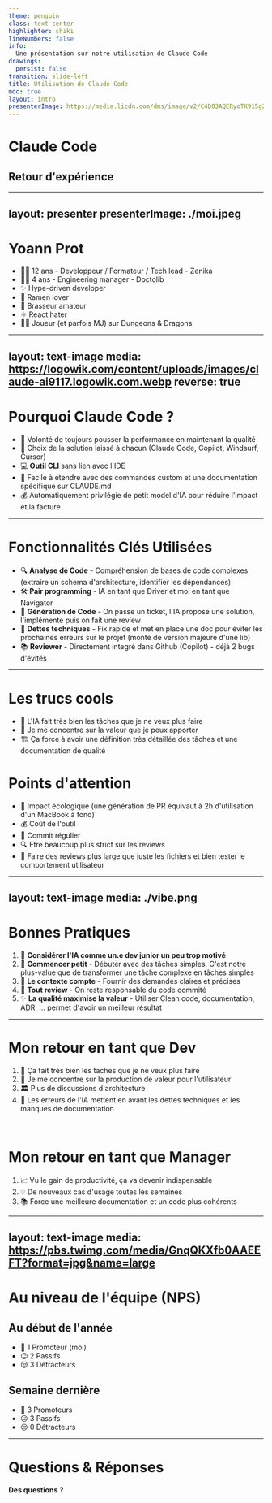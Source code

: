 ```yaml
---
theme: penguin
class: text-center
highlighter: shiki
lineNumbers: false
info: |
  Une présentation sur notre utilisation de Claude Code
drawings:
  persist: false
transition: slide-left
title: Utilisation de Claude Code
mdc: true
layout: intro
presenterImage: https://media.licdn.com/dms/image/v2/C4D03AQERyoTK915g2w/profile-displayphoto-shrink_800_800/profile-displayphoto-shrink_800_800/0/1516816750315?e=1755734400&v=beta&t=KCyzi74WRkd4ihXbhv7M_2yMXiW9LNy7XiG7wDmQmxI
---
```


# Claude Code
## Retour d'expérience

<div class="abs-br m-6 text-xl">
  <carbon:code class="text-2xl" />
</div>

---
layout: presenter
presenterImage: ./moi.jpeg
---

# Yoann Prot

- 👨‍💻 12 ans - Developpeur / Formateur / Tech lead - Zenika
- 👨‍💼 4 ans - Engineering manager - Doctolib
- ✨ Hype-driven developer
- 🍜 Ramen lover
- 🍺 Brasseur amateur
- ⚛️ React hater
- 🧙‍♂️ Joueur (et parfois MJ) sur Dungeons & Dragons

---
layout: text-image
media: https://logowik.com/content/uploads/images/claude-ai9117.logowik.com.webp
reverse: true
---

# Pourquoi Claude Code ?

- 🚀 Volonté de toujours pousser la performance en maintenant la qualité
- 🎯 Choix de la solution laissé à chacun (Claude Code, Copilot, Windsurf, Cursor)
- 💻 **Outil CLI** sans lien avec l'IDE
- 🔧 Facile à étendre avec des commandes custom et une documentation spécifique sur CLAUDE.md
- 💰 Automatiquement privilégie de petit model d'IA pour réduire l'impact et la facture

---

# Fonctionnalités Clés Utilisées

<v-clicks>

- 🔍 **Analyse de Code** - Compréhension de bases de code complexes (extraire un schema d'architecture, identifier les dépendances)
- 🛠️ **Pair programming** - IA en tant que Driver et moi en tant que Navigator
- 📝 **Génération de Code** - On passe un ticket, l'IA propose une solution, l'implémente puis on fait une review
- 🔄 **Dettes techniques** - Fix rapide et met en place une doc pour éviter les prochaines erreurs sur le projet (monté de version majeure d'une lib)
- 📚 **Reviewer** - Directement integré dans Github (Copilot) - déjà 2 bugs d'évités

</v-clicks>

---

<div class="grid grid-cols-2 gap-4">

<div>

# Les trucs cools

- 🤖 L'IA fait très bien les tâches que je ne veux plus faire
- 🎯 Je me concentre sur la valeur que je peux apporter
- 🏗️ Ça force à avoir une définition très détaillée des tâches et une documentation de qualité

</div>

<div>

# Points d'attention

- 🌱 Impact écologique (une génération de PR équivaut à 2h d'utilisation d'un MacBook à fond)
- 💰 Coût de l'outil
- 💾 Commit régulier
- 🔍 Etre beaucoup plus strict sur les reviews
- 🧪 Faire des reviews plus large que juste les fichiers et bien tester le comportement utilisateur

</div>

</div>

---
layout: text-image
media: ./vibe.png
---

# Bonnes Pratiques

<v-clicks>

1. 🤖 **Considérer l'IA comme un.e dev junior un peu trop motivé**
2. 🐣 **Commencer petit** - Débuter avec des tâches simples. C'est notre plus-value que de transformer une tâche complexe en tâches simples 
3. 📝 **Le contexte compte** - Fournir des demandes claires et précises
4. 👀 **Tout review** - On reste responsable du code commité
5. ✨ **La qualité maximise la valeur** - Utiliser Clean code, documentation, ADR, ... permet d'avoir un meilleur résultat

</v-clicks>

---

# Mon retour en tant que Dev

<v-clicks>

1. 🤖 Ça fait très bien les taches que je ne veux plus faire
2. 💎 Je me concentre sur la production de valeur pour l'utilisateur
3. 🏛️ Plus de discussions d'architecture
4. 🤯 Les erreurs de l'IA mettent en avant les dettes techniques et les manques de documentation

</v-clicks>

<br />

# Mon retour en tant que Manager

<v-clicks>

1. 📈 Vu le gain de productivité, ça va devenir indispensable
2. 💡 De nouveaux cas d'usage toutes les semaines
3. 📚 Force une meilleure documentation et un code plus cohérents

</v-clicks>

---
layout: text-image
media: https://pbs.twimg.com/media/GnqQKXfb0AAEEFT?format=jpg&name=large
---

# Au niveau de l'équipe (NPS)

## Au début de l'année
- 🤩 1 Promoteur (moi)
- 😐 2 Passifs
- 😒 3 Détracteurs

## Semaine dernière
- 🤩 3 Promoteurs
- 😐 3 Passifs
- 😒 0 Détracteurs

---

# Questions & Réponses

**Des questions ?**

<div class="text-center mt-8">
<carbon-chat class="text-6xl text-blue-500" />
</div>
